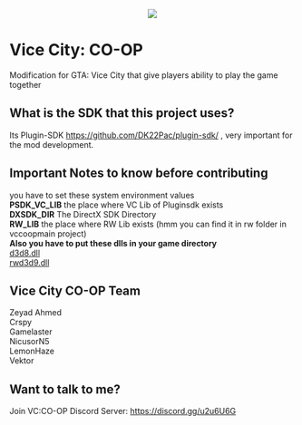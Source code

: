 <p align="center"><img src="https://media.discordapp.net/attachments/344984442936492034/404772881134911489/vcclogo2_copy.png"></p>

# Vice City: CO-OP
Modification for GTA: Vice City that give players ability to play the game together
## What is the SDK that this project uses?
Its Plugin-SDK https://github.com/DK22Pac/plugin-sdk/ , very important for the mod development.
## Important Notes to know before contributing
you have to set these system environment values</br>
**PSDK_VC_LIB** the place where VC Lib of Pluginsdk exists</br>
**DXSDK_DIR** The DirectX SDK Directory</br>
**RW_LIB** the place where RW Lib exists (hmm you can find it in rw folder in vccoopmain project)</br>
**Also you have to put these dlls in your game directory** </br>
[d3d8.dll](https://cdn.discordapp.com/attachments/368152497300307969/405034698629447681/d3d8.dll) </br>
[rwd3d9.dll](https://cdn.discordapp.com/attachments/368152497300307969/405034659991519232/rwd3d9.dll)
## Vice City CO-OP Team
Zeyad Ahmed </br>
Crspy </br>
Gamelaster</br>
NicusorN5</br>
LemonHaze</br>
Vektor</br>
## Want to talk to me?
Join VC:CO-OP Discord Server: https://discord.gg/u2u6U6G
